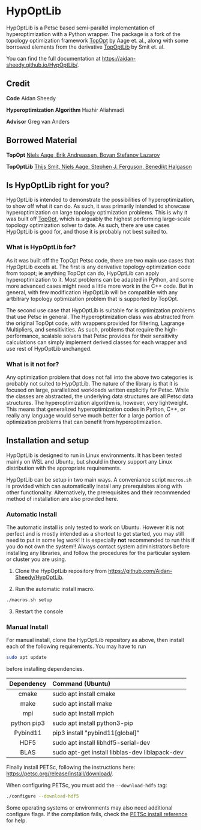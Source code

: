 # HypOptLib

HypOptLib is a Petsc based semi-parallel implementation of hyperoptimization with a Python wrapper. The package is a
fork of the topology optimization framework
[TopOpt](https://www.topopt.mek.dtu.dk/apps-and-software/large-scale-topology-optimization-code-using-petsc) by Aage
et. al., along with some borrowed elements from the derivative [TopOptLib](https://doi.org/10.1007/s00158-021-03018-7) by Smit et. al.

You can find the full documentation at https://aidan-sheedy.github.io/HypOptLib/.

## Credit

**Code** Aidan Sheedy

**Hyperoptimization Algorithm** Hazhir Aliahmadi

**Advisor** Greg van Anders

## Borrowed Material

**TopOpt** [Niels Aage, Erik Andreassen, Boyan Stefanov Lazarov](https://www.topopt.mek.dtu.dk/apps-and-software/large-scale-topology-optimization-code-using-petsc)

**TopOptLib** [Thijs Smit, Niels Aage, Stephen J. Ferguson, Benedikt Halgason](https://doi.org/10.1007/s00158-021-03018-7)

## Is HypOptLib right for you?

HypOptLib is intended to demonstrate the possibilities of hyperoptimization, to show off what it can do. As such, it was primarily
intended to showcase hyperoptimization on large topology optimization problems. This is why it was built off
[TopOpt](https://www.topopt.mek.dtu.dk/apps-and-software/large-scale-topology-optimization-code-using-petsc), which is arguably the
highest performing large-scale topology optimization solver to date. As such, there are use cases HypOptLib is good for, and those it
is probably not best suited to.

### What is HypOptLib for?

As it was built off the TopOpt Petsc code, there are two main use cases that HypOptLib excels at. The first is any derivative topology optimization code
from topopt; ie anything TopOpt can do, HypOptLib can apply hyperoptimization to it. Most problems can be adapted in Python, and some more advanced cases might
need a little more work in the C++ code. But in general, with few modification HypOptLib will be compatible with any artbitrary topology optimization problem that
is supported by TopOpt.

The second use case that HypOptLib is suitable for is optimization problems that use Petsc in general. The Hyperoptimization class was abstracted from the
original TopOpt code, with wrappers provided for filtering, Lagrange Multipliers, and sensitivities. As such, problems that require the high-performance, scalable
solvers that Petsc provides for their sensitivity calculations can simply implement derived classes for each wrapper and use rest of HypOptLib unchanged.

### What is it not for?

Any optimization problem that does not fall into the above two categories is probably not suited to HypOptLib. The nature of the library is that it is focused on
large, parallelized workloads written explicitly for Petsc. While the classes are abstracted, the underlying data structures are all Petsc data structures. The
hyperoptimization algorithm is, however, very lightweight. This means that generalized hyperoptimization codes in Python, C++, or really any language would serve
much better for a large portion of optimization problems that can benefit from hyperoptimization.

## Installation and setup

HypOptLib is designed to run in Linux environments. It has been tested mainly
on WSL and Ubuntu, but should in theory support any Linux distribution with the
appropriate requirements.

HypOptLib can be setup in two main ways. A conveniance script `macros.sh` is
provided which can automatically install any prerequisites along with other
functionality. Alternatively, the prerequisites and their recommended method of
installation are also provided here.

### Automatic Install

The automatic install is only tested to work on Ubuntu. However it is not perfect and is mostly intended
as a shortcut to get started, you may still need to put in some leg work! It is especially **not**
recommended to run this if you do not own the system!! Always contact system administrators before
installing any libraries, and follow the procedures for the particular system or cluster you are using.

1. Clone the HypOptLib repository from https://github.com/Aidan-Sheedy/HypOptLib.

2. Run the automatic install macro.

```bash
./macros.sh setup
```

3. Restart the console

### Manual Install

For manual install, clone the HypOptLib repository as above, then install each
of the following requirements. You may have to run

```bash
sudo apt update
```

before installing dependencies.

| Dependency  | Command (Ubuntu)                                 |
|:-----------:|:-------------------------------------------------|
| cmake       | sudo apt install cmake                           |
| make        | sudo apt install make                            |
| mpi         | sudo apt install mpich                           |
| python pip3 | sudo apt install python3-pip                     |
| Pybind11    | pip3 install "pybind11[global]"                  |
| HDF5        | sudo apt install libhdf5-serial-dev              |
| BLAS        | sudo apt-get install libblas-dev liblapack-dev   |

Finally install PETSc, following the instructions here: https://petsc.org/release/install/download/.

When configuring PETSc, you must add the `--download-hdf5` tag:

```bash
./configure --download-hdf5
```

Some operating systems or environments may also need additional configure flags. If the compilation
fails, check the [PETSc install reference](https://petsc.org/release/install/install/) for help.
